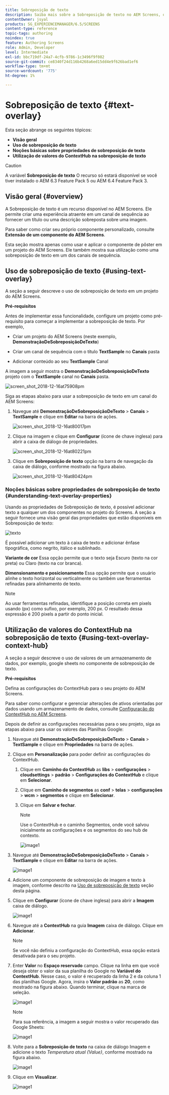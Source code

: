 ```yaml
---
title: Sobreposição de texto
description: Saiba mais sobre a Sobreposição de texto no AEM Screens, que permite criar uma experiência atraente em um canal de sequência fornecendo um título ou uma descrição sobreposta sobre uma imagem.
contentOwner: jsyal
products: SG_EXPERIENCEMANAGER/6.5/SCREENS
content-type: reference
topic-tags: authoring
noindex: true
feature: Authoring Screens
role: Admin, Developer
level: Intermediate
exl-id: bbc719df-24a7-4cfb-9786-1c3496f9f082
source-git-commit: ce8340f24d116b4268a6ed15dd4e9f626bad1ef6
workflow-type: tm+mt
source-wordcount: '775'
ht-degree: 1%

---
```


# Sobreposição de texto {#text-overlay}

Esta seção abrange os seguintes tópicos:

* **Visão geral**
* **Uso de sobreposição de texto**
* **Noções básicas sobre propriedades de sobreposição de texto**
* **Utilização de valores do ContextHub na sobreposição de texto**

>[!CAUTION]
>
>A variável **Sobreposição de texto** O recurso só estará disponível se você tiver instalado o AEM 6.3 Feature Pack 5 ou AEM 6.4 Feature Pack 3.

## Visão geral {#overview}

A Sobreposição de texto é um recurso disponível no AEM Screens. Ele permite criar uma experiência atraente em um canal de sequência ao fornecer um título ou uma descrição sobreposta sobre uma imagem.

Para saber como criar seu próprio componente personalizado, consulte **Extensão de um componente do AEM Screens**.

Esta seção mostra apenas como usar e aplicar o componente de pôster em um projeto do AEM Screens. Ele também mostra sua utilização como uma sobreposição de texto em um dos canais de sequência.

## Uso de sobreposição de texto {#using-text-overlay}

A seção a seguir descreve o uso de sobreposição de texto em um projeto do AEM Screens.

**Pré-requisitos**

Antes de implementar essa funcionalidade, configure um projeto como pré-requisito para começar a implementar a sobreposição de texto. Por exemplo,

* Criar um projeto do AEM Screens (neste exemplo, **DemonstraçãoDeSobreposiçãoDeTexto**)

* Criar um canal de sequência com o título **TextSample** no **Canais** pasta

* Adicionar conteúdo ao seu **TextSample** Canal

A imagem a seguir mostra o **DemonstraçãoDeSobreposiçãoDeTexto** projeto com o **TextSample** canal no **Canais** pasta.

![screen_shot_2018-12-16at75908pm](assets/screen_shot_2018-12-16at75908pm.png)

Siga as etapas abaixo para usar a sobreposição de texto em um canal do AEM Screens:

1. Navegue até **DemonstraçãoDeSobreposiçãoDeTexto** > **Canais** > **TextSample** e clique em **Editar** na barra de ações.

   ![screen_shot_2018-12-16at80017pm](assets/screen_shot_2018-12-16at80017pm.png)

1. Clique na imagem e clique em **Configurar** (ícone de chave inglesa) para abrir a caixa de diálogo de propriedades.

   ![screen_shot_2018-12-16at80221pm](assets/screen_shot_2018-12-16at80221pm.png)

1. Clique em **Sobreposição de texto** opção na barra de navegação da caixa de diálogo, conforme mostrado na figura abaixo.

   ![screen_shot_2018-12-16at80424pm](assets/screen_shot_2018-12-16at80424pm.png)

### Noções básicas sobre propriedades de sobreposição de texto {#understanding-text-overlay-properties}

Usando as propriedades de Sobreposição de texto, é possível adicionar texto a qualquer um dos componentes no projeto do Screens. A seção a seguir fornece uma visão geral das propriedades que estão disponíveis em Sobreposição de texto:

![texto](assets/text.gif)

É possível adicionar um texto à caixa de texto e adicionar ênfase tipográfica, como negrito, itálico e sublinhado.

**Variante de cor** Essa opção permite que o texto seja Escuro (texto na cor preta) ou Claro (texto na cor branca).

**Dimensionamento e posicionamento** Essa opção permite que o usuário alinhe o texto horizontal ou verticalmente ou também use ferramentas refinadas para alinhamento de texto.

>[!NOTE]
>
>Ao usar ferramentas refinadas, identifique a posição correta em pixels usando (px) como sufixo, por exemplo, 200 px. O resultado dessa expressão é 200 pixels a partir do ponto inicial.

## Utilização de valores do ContextHub na sobreposição de texto {#using-text-overlay-context-hub}

A seção a seguir descreve o uso de valores de um armazenamento de dados, por exemplo, google sheets no componente de sobreposição de texto.

**Pré-requisitos**

Defina as configurações do ContextHub para o seu projeto do AEM Screens.

Para saber como configurar e gerenciar alterações de ativos orientadas por dados usando um armazenamento de dados, consulte [Configuração do ContextHub no AEM Screens](https://experienceleague.adobe.com/en/docs/experience-manager-screens/user-guide/developing/configuring-context-hub).

Depois de definir as configurações necessárias para o seu projeto, siga as etapas abaixo para usar os valores das Planilhas Google:

1. Navegue até **DemonstraçãoDeSobreposiçãoDeTexto** > **Canais** > **TextSample** e clique em **Propriedades** na barra de ações.

1. Clique em **Personalização** para poder definir as configurações do ContextHub.

   1. Clique em **Caminho do ContextHub** as **libs** > **configurações** > **cloudsettings** > **padrão** > **Configurações do ContextHub** e clique em **Selecionar**.

   1. Clique em **Caminho de segmentos** as **conf** > **telas** > **configurações** > **wcm** > **segmentos** e clique em **Selecionar**.

   1. Clique em **Salvar e fechar**.

      >[!NOTE]
      >
      >Use o ContextHub e o caminho Segmentos, onde você salvou inicialmente as configurações e os segmentos do seu hub de contexto.

      ![image1](/help/user-guide/assets/text-overlay/text-overlay8.png)

1. Navegue até **DemonstraçãoDeSobreposiçãoDeTexto** > **Canais** > **TextSample** e clique em **Editar** na barra de ações.

   ![image1](/help/user-guide/assets/text-overlay/text-overlay1.png)

1. Adicione um componente de sobreposição de imagem e texto à imagem, conforme descrito na [Uso de sobreposição de texto](/help/user-guide/text-overlay.md#using-text-overlay) seção desta página.

1. Clique em **Configurar** (ícone de chave inglesa) para abrir a **Imagem** caixa de diálogo.

   ![image1](/help/user-guide/assets/text-overlay/text-overlay4.png)

1. Navegue até a **ContextHub** na guia **Imagem** caixa de diálogo. Clique em **Adicionar**.

   >[!NOTE]
   >Se você não definiu a configuração do ContextHub, essa opção estará desativada para o seu projeto.

1. Enter **Valor** no **Espaço reservado** campo. Clique na linha em que você deseja obter o valor da sua planilha do Google no **Variável do ContextHub**. Nesse caso, o valor é recuperado da linha 2 e da coluna 1 das planilhas Google. Agora, insira o **Valor padrão** as **20**, como mostrado na figura abaixo. Quando terminar, clique na marca de seleção.

   ![image1](/help/user-guide/assets/text-overlay/text-overlay5.png)

   >[!NOTE]
   >Para sua referência, a imagem a seguir mostra o valor recuperado das Google Sheets:

   ![image1](/help/user-guide/assets/text-overlay/text-overlay6.png)

1. Volte para a **Sobreposição de texto** na caixa de diálogo Imagem e adicione o texto *Temperatura atual {Value}*, conforme mostrado na figura abaixo.

   ![image1](/help/user-guide/assets/text-overlay/text-overlay7.png)

1. Clique em **Visualizar**.

   ![image1](/help/user-guide/assets/text-overlay/text-overlay10.png)
